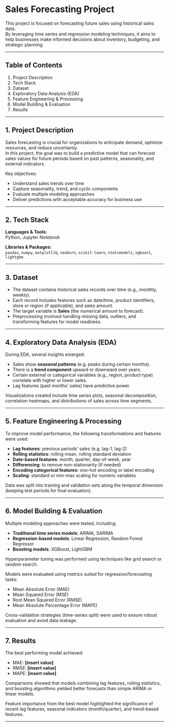 # Sales Forecasting Project

This project is focused on forecasting future sales using historical sales data.  
By leveraging time series and regression modeling techniques, it aims to help businesses make informed decisions about inventory, budgeting, and strategic planning.

---

## Table of Contents

1. Project Description  
2. Tech Stack  
3. Dataset  
4. Exploratory Data Analysis (EDA)  
5. Feature Engineering & Processing  
6. Model Building & Evaluation  
7. Results  

---

## 1. Project Description

Sales forecasting is crucial for organizations to anticipate demand, optimize resources, and reduce uncertainty.  
In this project, the goal was to build a predictive model that can forecast sales values for future periods based on past patterns, seasonality, and external indicators.

Key objectives:
- Understand sales trends over time  
- Capture seasonality, trend, and cyclic components  
- Evaluate multiple modeling approaches  
- Deliver predictions with acceptable accuracy for business use  

---

## 2. Tech Stack

**Languages & Tools:**  
Python, Jupyter Notebook

**Libraries & Packages:**  
`pandas`, `numpy`, `matplotlib`, `seaborn`, `scikit-learn`, `statsmodels`, `xgboost`, `lightgbm`

---

## 3. Dataset

- The dataset contains historical sales records over time (e.g., monthly, weekly).  
- Each record includes features such as date/time, product identifiers, store or region (if applicable), and sales amount.  
- The target variable is **Sales** (the numerical amount to forecast).  
- Preprocessing involved handling missing data, outliers, and transforming features for model readiness.

---

## 4. Exploratory Data Analysis (EDA)

During EDA, several insights emerged:

- Sales show **seasonal patterns** (e.g. peaks during certain months).  
- There is a **trend component** upward or downward over years.  
- Certain external or categorical variables (e.g., region, product type) correlate with higher or lower sales.  
- Lag features (past months’ sales) have predictive power.  

Visualizations created include time series plots, seasonal decomposition, correlation heatmaps, and distributions of sales across time segments.

---

## 5. Feature Engineering & Processing

To improve model performance, the following transformations and features were used:

- **Lag features**: previous periods’ sales (e.g. lag-1, lag-2)  
- **Rolling statistics**: rolling mean, rolling standard deviation  
- **Date-based features**: month, quarter, day-of-week, year  
- **Differencing**: to remove non-stationarity (if needed)  
- **Encoding categorical features**: one-hot encoding or label encoding  
- **Scaling**: standard or min-max scaling for numeric variables  

Data was split into training and validation sets along the temporal dimension (keeping test periods for final evaluation).

---

## 6. Model Building & Evaluation

Multiple modeling approaches were tested, including:

- **Traditional time series models**: ARIMA, SARIMA  
- **Regression-based models**: Linear Regression, Random Forest Regressor  
- **Boosting models**: XGBoost, LightGBM  

Hyperparameter tuning was performed using techniques like grid search or random search.

Models were evaluated using metrics suited for regression/forecasting tasks:

- Mean Absolute Error (MAE)  
- Mean Squared Error (MSE)  
- Root Mean Squared Error (RMSE)  
- Mean Absolute Percentage Error (MAPE)  

Cross-validation strategies (time-series split) were used to ensure robust evaluation and avoid data leakage.

---

## 7. Results

The best performing model achieved:

- MAE: **[insert value]**  
- RMSE: **[insert value]**  
- MAPE: **[insert value]**  

Comparisons showed that models combining lag features, rolling statistics, and boosting algorithms yielded better forecasts than simple ARIMA or linear models.

Feature importance from the best model highlighted the significance of recent lag features, seasonal indicators (month/quarter), and trend-based features.

---

